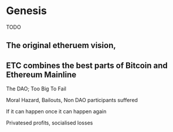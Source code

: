 # Genesis

TODO

## The original etheruem vision,

## ETC combines the best parts of Bitcoin and Ethereum Mainline

The DAO; Too Big To Fail

Moral Hazard, Bailouts, Non DAO participants suffered

If it can happen once it can happen again

Privatesed profits, socialised losses
